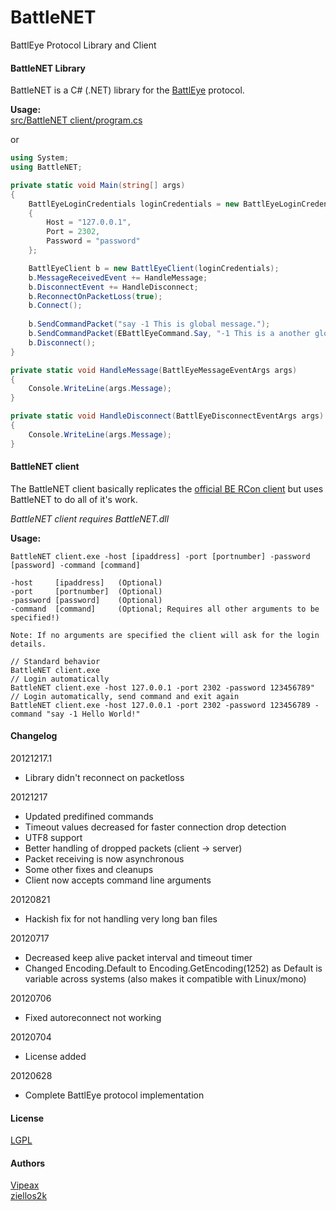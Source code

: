 # BattleNET #
BattlEye Protocol Library and Client

#### BattleNET Library ####

BattleNET is a C# (.NET) library for the [BattlEye](http://www.battleye.com/) protocol. 

**Usage:**  
[src/BattleNET client/program.cs](https://github.com/ziellos2k/BattleNET/blob/temp/src/BattleNET%20client/Program.cs)  
  
or  
```csharp
using System;
using BattleNET;

private static void Main(string[] args)
{
	BattlEyeLoginCredentials loginCredentials = new BattlEyeLoginCredentials
	{
		Host = "127.0.0.1",
		Port = 2302,
		Password = "password"
	};

	BattlEyeClient b = new BattlEyeClient(loginCredentials);
	b.MessageReceivedEvent += HandleMessage;
	b.DisconnectEvent += HandleDisconnect;
	b.ReconnectOnPacketLoss(true);
	b.Connect();
	
	b.SendCommandPacket("say -1 This is global message.");
	b.SendCommandPacket(EBattlEyeCommand.Say, "-1 This is a another global message.");
	b.Disconnect();
}

private static void HandleMessage(BattlEyeMessageEventArgs args)
{
	Console.WriteLine(args.Message);
}

private static void HandleDisconnect(BattlEyeDisconnectEventArgs args)
{
	Console.WriteLine(args.Message);	
}
```

#### BattleNET client ####
The BattleNET client basically replicates the [official BE RCon client](http://www.battleye.com/) but uses BattleNET to do all of it's work.  
  
*BattleNET client requires BattleNET.dll*  
  
**Usage:**  
```
BattleNET client.exe -host [ipaddress] -port [portnumber] -password [password] -command [command]
```
```
-host     [ipaddress]   (Optional)
-port     [portnumber]  (Optional)
-password [password]    (Optional)
-command  [command]     (Optional; Requires all other arguments to be specified!)

Note: If no arguments are specified the client will ask for the login details.
```
```
// Standard behavior
BattleNET client.exe
// Login automatically
BattleNET client.exe -host 127.0.0.1 -port 2302 -password 123456789"
// Login automatically, send command and exit again
BattleNET client.exe -host 127.0.0.1 -port 2302 -password 123456789 -command "say -1 Hello World!"
```

#### Changelog ####
20121217.1
* Library didn't reconnect on packetloss

20121217
* Updated predifined commands
* Timeout values decreased for faster connection drop detection
* UTF8 support
* Better handling of dropped packets (client -> server)
* Packet receiving is now asynchronous
* Some other fixes and cleanups
* Client now accepts command line arguments

20120821
* Hackish fix for not handling very long ban files

20120717
* Decreased keep alive packet interval and timeout timer
* Changed Encoding.Default to Encoding.GetEncoding(1252) as Default is 
  variable across systems (also makes it compatible with Linux/mono)

20120706
* Fixed autoreconnect not working

20120704
* License added

20120628  
* Complete BattlEye protocol implementation

#### License ####
[LGPL](https://github.com/ziellos2k/BattleNET/blob/master/LGPL-LICENSE.txt)

#### Authors ####
[Vipeax](https://github.com/Vipeax)  
[ziellos2k](https://github.com/ziellos2k)  